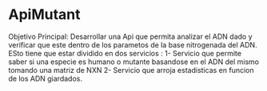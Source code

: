 # ApiMutant

Objetivo Principal: 
Desarrollar una Api que permita analizar el ADN  dado y verificar que este dentro de los parametos de  la base nitrogenada del ADN.
ESto tiene que estar dividido en dos servicios :
1- Servicio que permite saber si una especie es humano o mutante basandose en el ADN del mismo tomando una matriz de NXN
2- Servicio que arroja estadisticas en funcion de los ADN giardados.
